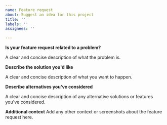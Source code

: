 ```yaml
---
name: Feature request
about: Suggest an idea for this project
title: ''
labels: ''
assignees: ''

---
```


**Is your feature request related to a problem?**

A clear and concise description of what the problem is.

**Describe the solution you'd like**

A clear and concise description of what you want to happen.

**Describe alternatives you've considered**

A clear and concise description of any alternative solutions or features you've considered.

**Additional context**
Add any other context or screenshots about the feature request here.
